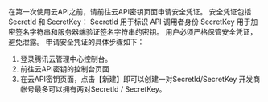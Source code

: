 在第一次使用云API之前，请前往云API密钥页面申请安全凭证。 安全凭证包括 SecretId 和 SecretKey：
SecretId 用于标识 API 调用者身份 SecretKey 用于加密签名字符串和服务器端验证签名字符串的密钥。 用户必须严格保管安全凭证，避免泄露。
申请安全凭证的具体步骤如下：
1) 登录腾讯云管理中心控制台。
2) 前往云API密钥的控制台页面
3) 在云API密钥页面，点击【新建】即可以创建一对SecretId/SecretKey
开发商帐号最多可以拥有两对SecretId / SecretKey。